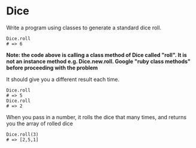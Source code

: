 # Dice

Write a program using classes to generate a standard dice roll.

```
Dice.roll
# => 6
```

**Note: the code above is calling a class method of Dice called "roll". It is not an instance method e.g. Dice.new.roll. Google "ruby class methods" before proceeding with the problem**

It should give you a different result each time.

```
Dice.roll
# => 5
Dice.roll
# => 2
```

When you pass in a number, it rolls the dice that many times, and returns you the array of rolled dice

```
Dice.roll(3)
# => [2,5,1]
```
